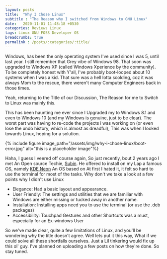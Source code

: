 ```yaml
---
layout: posts
title:  "Why I Chose Linux"
subtitle : "The Reason why I switched from Windows to GNU Linux"
date:   2020-11-01 11:48:18 +0530
categories: Reviews Linux
tags: Linux GNU FOSS Developer OS
breadcrumbs: true
permalink : /posts/:categories/:title/
---
```



Windows, has been the only operating system I've used since I was 5, until last year. I still remember that Grey vibe of Windows 98. That soon was upgraded to Windows XP (called Windows Xperience by the community). To be completely honest with Y'all, I've probably boot-looped about 10 systems when I was a kid. That sure was a hell lotta scolding, coz it was always Mom to the rescue, there weren't many Computer Engineers back in those times.


Yeah, returning to the Title of our Discussion, The Reason for me to Switch to Linux was mainly this.

This has been haunting me ever since I Upgraded my  to Windows 8.1 and even to Windows 10 (and my Windows is genuine, just to be clear). The worst part was having to re-code the projects i was working on (or even lose the undo history, which is almost as dreadful), This was when I looked towards Linux, hoping for a solution.

{% include figure image_path="/assets/img/why-i-chose-linux/boot-error.jpg" alt="this is a placeholder image"%}


Haha, I guess I veered off course again, So just recently, bout 2 years ago I met  An Open source Techie, <a class="htag" href="https://subinsb.com" target="_blank" title="Subin's Blog">Subin</a>. He offered to install on my Lap a famous OS, namely <a class="htag" href="https://neon.kde.org" target="_blank" title="KDE Neon">KDE Neon</a>  An OS based on  At first I hated it, it felt so hard to use the terminal for most of the tasks.
Why don't we take a look at a few points why I didn't use Linux
  - Elegance: Had a basic layout and appearance.
  - User Friendly: The settings and utilities that we are familiar with Windows are either missing or tucked away in another name.
  - Installation: Installing apps need you to use the terminal (or use the .deb packages)
  - Accessibility: Touchpad Gestures and other Shortcuts was a must, especially for an Ex-windows User

So we've made clear, quite a few limitations of Linux, and you'll be wondering why the title doesn't agree. Well lets put it this way, What if we could solve all these shortfalls ourselves. Just a Lil tinkering would fix up this ol' guy. I've planned on uploading a few posts on how they're done. So stay tuned.